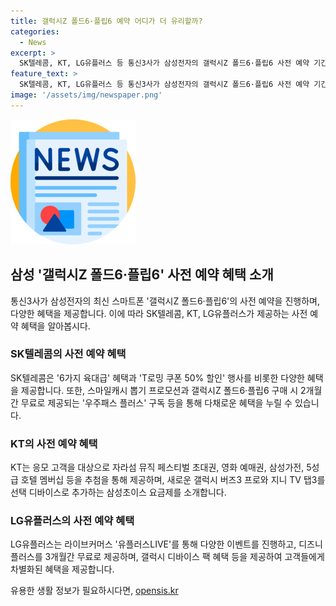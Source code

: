 ```yaml
---
title: 갤럭시Z 폴드6·플립6 예약 어디가 더 유리할까?
categories:
  - News
excerpt: >
  SK텔레콤, KT, LG유플러스 등 통신3사가 삼성전자의 갤럭시Z 폴드6·플립6 사전 예약 기간을 공개했다. 6가지 특별 혜택과 다양한 경품 및 할인 혜택이 준비되어 있으며, 이로 인해 고객들은 다양한 혜택을 누릴 수 있게 되었다. 각 통신사에서는 고객들을 대상으로 다양한 추첨 이벤트 및 할인 혜택을 제공하고, 신규 구매 및 기기 변경시 유용한 혜택들을 마련하고 있다.
feature_text: >
  SK텔레콤, KT, LG유플러스 등 통신3사가 삼성전자의 갤럭시Z 폴드6·플립6 사전 예약 기간을 공개했다. 6가지 특별 혜택과 다양한 경품 및 할인 혜택이 준비되어 있으며, 이로 인해 고객들은 다양한 혜택을 누릴 수 있게 되었다. 각 통신사에서는 고객들을 대상으로 다양한 추첨 이벤트 및 할인 혜택을 제공하고, 신규 구매 및 기기 변경시 유용한 혜택들을 마련하고 있다.
image: '/assets/img/newspaper.png'
---
```


<p><img src="/assets/img/newspaper.png" alt="kimp 속보" /></p>

<h2 data-ke-size="size26">삼성 '갤럭시Z 폴드6·플립6' 사전 예약 혜택 소개</h2>

<p data-ke-size="size16">통신3사가 삼성전자의 최신 스마트폰 '갤럭시Z 폴드6·플립6'의 사전 예약을 진행하며, 다양한 혜택을 제공합니다. 이에 따라 SK텔레콤, KT, LG유플러스가 제공하는 사전 예약 혜택을 알아봅시다.</p>

<h3><b>SK텔레콤의 사전 예약 혜택</b></h3>

<p data-ke-size="size16">SK텔레콤은 '6가지 육대급' 혜택과 'T로밍 쿠폰 50% 할인' 행사를 비롯한 다양한 혜택을 제공합니다. 또한, 스마일캐시 뽑기 프로모션과 갤럭시Z 폴드6·플립6 구매 시 2개월간 무료로 제공되는 '우주패스 플러스' 구독 등을 통해 다채로운 혜택을 누릴 수 있습니다.</p>

<h3><b>KT의 사전 예약 혜택</b></h3>

<p data-ke-size="size16">KT는 응모 고객을 대상으로 자라섬 뮤직 페스티벌 초대권, 영화 예매권, 삼성가전, 5성급 호텔 멤버십 등을 추첨을 통해 제공하며, 새로운 갤럭시 버즈3 프로와 지니 TV 탭3를 선택 디바이스로 추가하는 삼성초이스 요금제를 소개합니다.</p>

<h3><b>LG유플러스의 사전 예약 혜택</b></h3>

<p data-ke-size="size16">LG유플러스는 라이브커머스 '유플러스LIVE'를 통해 다양한 이벤트를 진행하고, 디즈니플러스를 3개월간 무료로 제공하며, 갤럭시 디바이스 팩 혜택 등을 제공하여 고객들에게 차별화된 혜택을 제공합니다.</p>
유용한 생활 정보가 필요하시다면, <a href="https://opensis.kr" rel="dofollow">opensis.kr</a>


